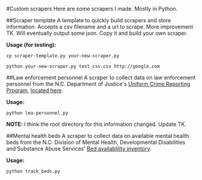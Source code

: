 #Custom scrapers
Here are some scrapers I made. Mostly in Python.

##Scraper template
A template to quickly build scrapers and store information. Accepts a csv filename and a url to scrape. More improvement TK. Will eventually output some json. Copy it and build your own scraper.

**Usage (for testing):**

`cp scraper-template.py your-new-scraper.py`

`python your-new-scraper.py test_csv.csv http://google.com`

##Law enforcement personnel
A scraper to collect data on law enforcement personnel from the N.C. Department of Justice's [Uniform Crime Reporting Program](http://crimereporting.ncdoj.gov/Reports.aspx), [located here](http://crimereporting.ncdoj.gov/public/2013/LEPersonnel/LEPerPopRatAgyTrd.htm).

**Usage:**

`python lea-personnel.py`

**NOTE:** I think the root directory for this information changed. Update TK.

##Mental health beds
A scraper to collect data on available mental health beds from the N.C. Division of Mental Health, Developmental Disabilities and Substance Abuse Services' [Bed availablility inventory](http://www.ncdmh.net/bedavailability/bedavailability.aspx).

**Usage:**

`python track_beds.py`